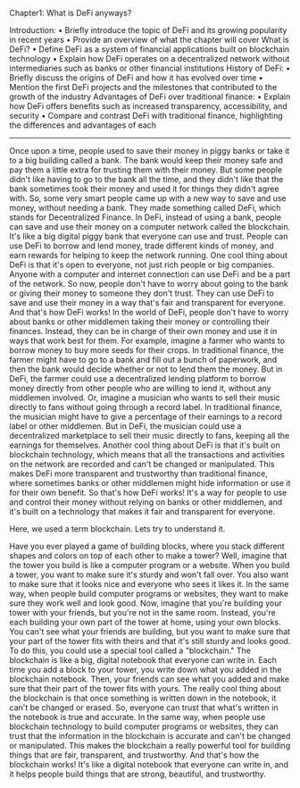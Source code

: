 
Chapter1: What is DeFi anyways?

Introduction:
•	Briefly introduce the topic of DeFi and its growing popularity in recent years
•	Provide an overview of what the chapter will cover
What is DeFi?
•	Define DeFi as a system of financial applications built on blockchain technology
•	Explain how DeFi operates on a decentralized network without intermediaries such as banks or other financial institutions
History of DeFi:
•	Briefly discuss the origins of DeFi and how it has evolved over time
•	Mention the first DeFi projects and the milestones that contributed to the growth of the industry
Advantages of DeFi over traditional finance:
•	Explain how DeFi offers benefits such as increased transparency, accessibility, and security
•	Compare and contrast DeFi with traditional finance, highlighting the differences and advantages of each
________________________________________________________________________
Once upon a time, people used to save their money in piggy banks or take it to a big building called a bank. The bank would keep their money safe and pay them a little extra for trusting them with their money.
But some people didn't like having to go to the bank all the time, and they didn't like that the bank sometimes took their money and used it for things they didn't agree with.
So, some very smart people came up with a new way to save and use money, without needing a bank. They made something called DeFi, which stands for Decentralized Finance.
In DeFi, instead of using a bank, people can save and use their money on a computer network called the blockchain. It's like a big digital piggy bank that everyone can use and trust. People can use DeFi to borrow and lend money, trade different kinds of money, and earn rewards for helping to keep the network running.
One cool thing about DeFi is that it's open to everyone, not just rich people or big companies. Anyone with a computer and internet connection can use DeFi and be a part of the network.
So now, people don't have to worry about going to the bank or giving their money to someone they don't trust. They can use DeFi to save and use their money in a way that's fair and transparent for everyone.
And that's how DeFi works!
In the world of DeFi, people don't have to worry about banks or other middlemen taking their money or controlling their finances. Instead, they can be in charge of their own money and use it in ways that work best for them.
For example, imagine a farmer who wants to borrow money to buy more seeds for their crops. In traditional finance, the farmer might have to go to a bank and fill out a bunch of paperwork, and then the bank would decide whether or not to lend them the money. But in DeFi, the farmer could use a decentralized lending platform to borrow money directly from other people who are willing to lend it, without any middlemen involved.
Or, imagine a musician who wants to sell their music directly to fans without going through a record label. In traditional finance, the musician might have to give a percentage of their earnings to a record label or other middlemen. But in DeFi, the musician could use a decentralized marketplace to sell their music directly to fans, keeping all the earnings for themselves.
Another cool thing about DeFi is that it's built on blockchain technology, which means that all the transactions and activities on the network are recorded and can't be changed or manipulated. This makes DeFi more transparent and trustworthy than traditional finance, where sometimes banks or other middlemen might hide information or use it for their own benefit.
So that's how DeFi works! It's a way for people to use and control their money without relying on banks or other middlemen, and it's built on a technology that makes it fair and transparent for everyone.


Here, we used a term blockchain. Lets try to understand it.

Have you ever played a game of building blocks, where you stack different shapes and colors on top of each other to make a tower? Well, imagine that the tower you build is like a computer program or a website.
When you build a tower, you want to make sure it's sturdy and won't fall over. You also want to make sure that it looks nice and everyone who sees it likes it. In the same way, when people build computer programs or websites, they want to make sure they work well and look good.
Now, imagine that you're building your tower with your friends, but you're not in the same room. Instead, you're each building your own part of the tower at home, using your own blocks. You can't see what your friends are building, but you want to make sure that your part of the tower fits with theirs and that it's still sturdy and looks good.
To do this, you could use a special tool called a "blockchain." The blockchain is like a big, digital notebook that everyone can write in. Each time you add a block to your tower, you write down what you added in the blockchain notebook. Then, your friends can see what you added and make sure that their part of the tower fits with yours.
The really cool thing about the blockchain is that once something is written down in the notebook, it can't be changed or erased. So, everyone can trust that what's written in the notebook is true and accurate.
In the same way, when people use blockchain technology to build computer programs or websites, they can trust that the information in the blockchain is accurate and can't be changed or manipulated. This makes the blockchain a really powerful tool for building things that are fair, transparent, and trustworthy.
And that's how the blockchain works! It's like a digital notebook that everyone can write in, and it helps people build things that are strong, beautiful, and trustworthy.

